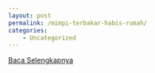 ```yaml
---
layout: post
permalink: /mimpi-terbakar-habis-rumah/
categories:
    - Uncategorized
---
```


[Baca Selengkapnya](/04)
